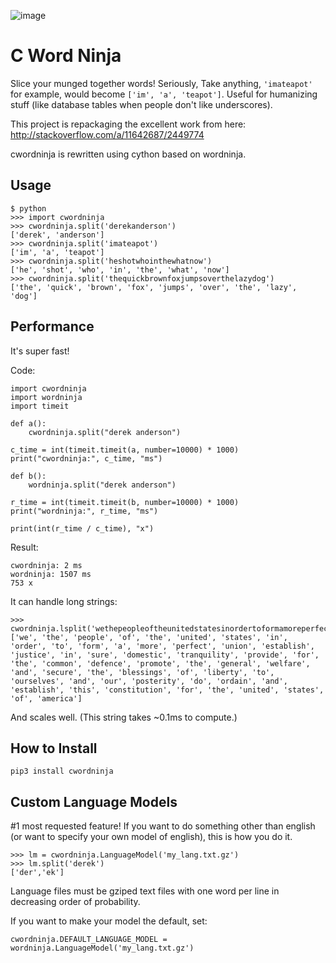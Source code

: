 ![image](https://user-images.githubusercontent.com/2049665/29219793-b4dcb942-7e7e-11e7-8785-761b0e784e04.png)

C Word Ninja
==========

Slice your munged together words!  Seriously, Take anything, `'imateapot'` for example, would become `['im', 'a', 'teapot']`.  Useful for humanizing stuff (like database tables when people don't like underscores).

This project is repackaging the excellent work from here: http://stackoverflow.com/a/11642687/2449774

cwordninja is rewritten using cython based on wordninja.

Usage
-----
```
$ python
>>> import cwordninja
>>> cwordninja.split('derekanderson')
['derek', 'anderson']
>>> cwordninja.split('imateapot')
['im', 'a', 'teapot']
>>> cwordninja.split('heshotwhointhewhatnow')
['he', 'shot', 'who', 'in', 'the', 'what', 'now']
>>> cwordninja.split('thequickbrownfoxjumpsoverthelazydog')
['the', 'quick', 'brown', 'fox', 'jumps', 'over', 'the', 'lazy', 'dog']
```

Performance
-----------
It's super fast!

Code:

```
import cwordninja
import wordninja
import timeit

def a():
    cwordninja.split("derek anderson")

c_time = int(timeit.timeit(a, number=10000) * 1000)
print("cwordninja:", c_time, "ms")

def b():
    wordninja.split("derek anderson")

r_time = int(timeit.timeit(b, number=10000) * 1000)
print("wordninja:", r_time, "ms")

print(int(r_time / c_time), "x")
```

Result:
```
cwordninja: 2 ms
wordninja: 1507 ms
753 x
```

It can handle long strings:
```
>>> cwordninja.lsplit('wethepeopleoftheunitedstatesinordertoformamoreperfectunionestablishjusticeinsuredomestictranquilityprovideforthecommondefencepromotethegeneralwelfareandsecuretheblessingsoflibertytoourselvesandourposteritydoordainandestablishthisconstitutionfortheunitedstatesofamerica')
['we', 'the', 'people', 'of', 'the', 'united', 'states', 'in', 'order', 'to', 'form', 'a', 'more', 'perfect', 'union', 'establish', 'justice', 'in', 'sure', 'domestic', 'tranquility', 'provide', 'for', 'the', 'common', 'defence', 'promote', 'the', 'general', 'welfare', 'and', 'secure', 'the', 'blessings', 'of', 'liberty', 'to', 'ourselves', 'and', 'our', 'posterity', 'do', 'ordain', 'and', 'establish', 'this', 'constitution', 'for', 'the', 'united', 'states', 'of', 'america']
```
And scales well.  (This string takes ~0.1ms to compute.) 

How to Install
--------------

```
pip3 install cwordninja
```

Custom Language Models
----------------------
#1 most requested feature!  If you want to do something other than english (or want to specify your own model of english), this is how you do it.

```
>>> lm = cwordninja.LanguageModel('my_lang.txt.gz')
>>> lm.split('derek')
['der','ek']
```

Language files must be gziped text files with one word per line in decreasing order of probability.

If you want to make your model the default, set:

```
cwordninja.DEFAULT_LANGUAGE_MODEL = wordninja.LanguageModel('my_lang.txt.gz')
```
